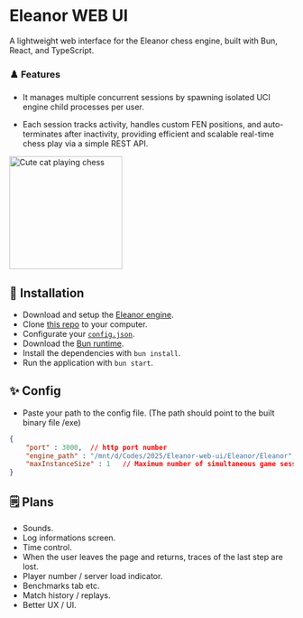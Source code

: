 # Eleanor WEB UI 
A lightweight web interface for the Eleanor chess engine, built with Bun, React, and TypeScript.

### ♟️ Features
- It manages multiple concurrent sessions by spawning isolated UCI engine child processes per user.

- Each session tracks activity, handles custom FEN positions, and auto-terminates after inactivity, providing efficient and scalable real-time chess play via a simple REST API.

<img src="https://imgur.com/cU8FNr4.png" alt="Cute cat playing chess" title="Cute cat playing chess" width="200px">

## 🚀 Installation
- Download and setup the [Eleanor engine](https://github.com/rektdie/Eleanor).
- Clone [this repo](https://github.com/mcitomi/Eleanor-web-ui) to your computer.
- Configurate your [`config.json`](https://github.com/mcitomi/Eleanor-web-ui).
- Download the [Bun runtime](https://bun.sh/).
- Install the dependencies with `bun install`.
- Run the application with `bun start`.

## ✨ Config

- Paste your path to the config file. (The path should point to the built binary file /exe)

```json
{
    "port" : 3000,  // http port number
    "engine_path" : "/mnt/d/Codes/2025/Eleanor-web-ui/Eleanor/Eleanor", // Eleanor engine binary path
    "maxInstanceSize" : 1   // Maximum number of simultaneous game sessions
}
```

## 🗒️ Plans
- Sounds.
- Log informations screen.
- Time control.
- When the user leaves the page and returns, traces of the last step are lost.
- Player number / server load indicator.
- Benchmarks tab etc.
- Match history / replays.
- Better UX / UI.